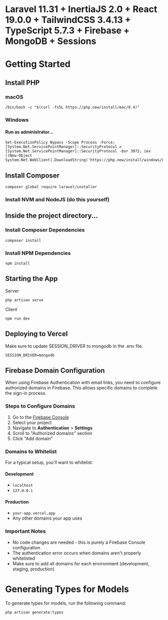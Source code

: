 # Laravel 11.31 + InertiaJS 2.0 + React 19.0.0 + TailwindCSS 3.4.13 + TypeScript 5.7.3 + Firebase + MongoDB + Sessions

# Getting Started

## Install PHP

### macOS
```
/bin/bash -c "$(curl -fsSL https://php.new/install/mac/8.4)"
```

### Windows
#### Run as administrator...
```
Set-ExecutionPolicy Bypass -Scope Process -Force; [System.Net.ServicePointManager]::SecurityProtocol = [System.Net.ServicePointManager]::SecurityProtocol -bor 3072; iex ((New-Object System.Net.WebClient).DownloadString('https://php.new/install/windows/8.4'))
```

## Install Composer
```
composer global require laravel/installer
```

### Install NVM and NodeJS (do this yourself)

## Inside the project directory...
### Install Composer Dependencies
```
composer install
``` 

### Install NPM Dependencies
```
npm install
```

## Starting the App
Server
```
php artisan serve
```
Client
```
npm run dev
```

## Deploying to Vercel
Make sure to update SESSION_DRIVER to mongodb in the .env file.
```
SESSION_DRIVER=mongodb
```


## Firebase Domain Configuration

When using Firebase Authentication with email links, you need to configure authorized domains in Firebase. This allows specific domains to complete the sign-in process.

### Steps to Configure Domains

1. Go to the [Firebase Console](https://console.firebase.google.com/)
2. Select your project
3. Navigate to **Authentication** > **Settings**
4. Scroll to "Authorized domains" section
5. Click "Add domain"

### Domains to Whitelist

For a typical setup, you'll want to whitelist:

#### Development
- `localhost`
- `127.0.0.1`

#### Production
- `your-app.vercel.app`
- Any other domains your app uses

### Important Notes

- No code changes are needed - this is purely a Firebase Console configuration
- The authentication error occurs when domains aren't properly whitelisted
- Make sure to add all domains for each environment (development, staging, production)

# Generating Types for Models
To generate types for models, run the following command:
```
php artisan generate:types
```
